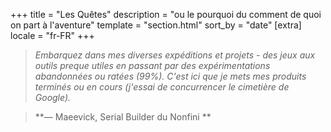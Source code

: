 +++
title = "Les Quêtes"
description = "ou le pourquoi du comment de quoi on part à l'aventure"
template = "section.html"
sort_by = "date"
[extra]
locale = "fr-FR"
+++

> _Embarquez dans mes diverses expéditions et projets - des jeux aux outils preque utiles en passant par des expérimentations abandonnées ou ratées (99%). C'est ici que je mets mes produits terminés ou en cours (j'essai de concurrencer le cimetière de Google)._

> **— Maeevick, Serial Builder du Nonfini **
